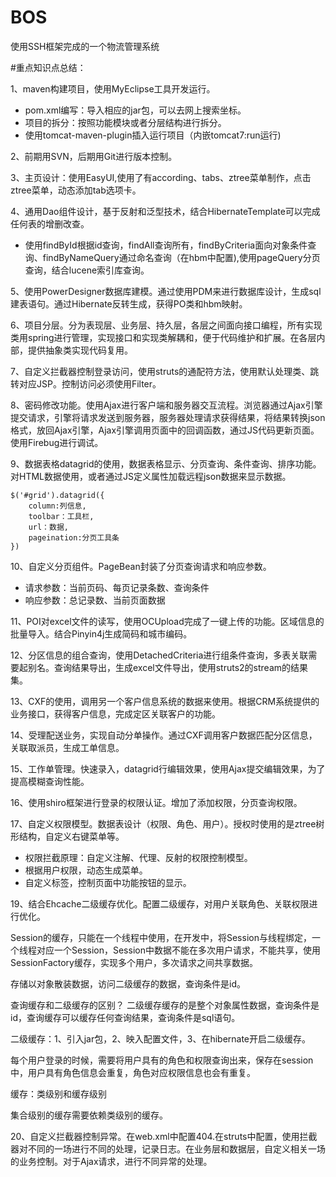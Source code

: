 # BOS
使用SSH框架完成的一个物流管理系统

#重点知识点总结：

1、maven构建项目，使用MyEclipse工具开发运行。

- pom.xml编写：导入相应的jar包，可以去网上搜索坐标。
- 项目的拆分：按照功能模块或者分层结构进行拆分。
- 使用tomcat-maven-plugin插入运行项目（内嵌tomcat7:run运行)

2、前期用SVN，后期用Git进行版本控制。

3、主页设计：使用EasyUI,使用了有according、tabs、ztree菜单制作，点击ztree菜单，动态添加tab选项卡。

4、通用Dao组件设计，基于反射和泛型技术，结合HibernateTemplate可以完成任何表的增删改查。

- 使用findById根据id查询，findAll查询所有，findByCriteria面向对象条件查询、findByNameQuery通过命名查询（在hbm中配置),使用pageQuery分页查询，结合lucene索引库查询。

5、使用PowerDesigner数据库建模。通过使用PDM来进行数据库设计，生成sql建表语句。通过Hibernate反转生成，获得PO类和hbm映射。

6、项目分层。分为表现层、业务层、持久层，各层之间面向接口编程，所有实现类用spring进行管理，实现接口和实现类解耦和，便于代码维护和扩展。在各层内部，提供抽象类实现代码复用。

7、自定义拦截器控制登录访问，使用struts的通配符方法，使用默认处理类、跳转对应JSP。控制访问必须使用Filter。

8、密码修改功能。使用Ajax进行客户端和服务器交互流程。浏览器通过Ajax引擎提交请求，引擎将请求发送到服务器，服务器处理请求获得结果，将结果转换json格式，放回Ajax引擎，Ajax引擎调用页面中的回调函数，通过JS代码更新页面。使用Firebug进行调试。

9、数据表格datagrid的使用，数据表格显示、分页查询、条件查询、排序功能。对HTML数据使用，或者通过JS定义属性加载远程json数据来显示数据。

    $('#grid').datagrid({
    	column:列信息,
    	toolbar：工具栏,
    	url：数据,
    	pageination:分页工具条
    })
    

10、自定义分页组件。PageBean封装了分页查询请求和响应参数。

- 请求参数：当前页码、每页记录条数、查询条件
- 响应参数：总记录数、当前页面数据

11、POI对excel文件的读写，使用OCUpload完成了一键上传的功能。区域信息的批量导入。结合Pinyin4j生成简码和城市编码。

12、分区信息的组合查询，使用DetachedCriteria进行组条件查询，多表关联需要起别名。查询结果导出，生成excel文件导出，使用struts2的stream的结果集。

13、CXF的使用，调用另一个客户信息系统的数据来使用。根据CRM系统提供的业务接口，获得客户信息，完成定区关联客户的功能。


14、受理配送业务，实现自动分单操作。通过CXF调用客户数据匹配分区信息，关联取派员，生成工单信息。

15、工作单管理。快速录入，datagrid行编辑效果，使用Ajax提交编辑效果，为了提高模糊查询性能。

16、使用shiro框架进行登录的权限认证。增加了添加权限，分页查询权限。


17、自定义权限模型。数据表设计（权限、角色、用户）。授权时使用的是ztree树形结构，自定义右键菜单等。

- 权限拦截原理：自定义注解、代理、反射的权限控制模型。
- 根据用户权限，动态生成菜单。
- 自定义标签，控制页面中功能按钮的显示。

19、结合Ehcache二级缓存优化。配置二级缓存，对用户关联角色、关联权限进行优化。

Session的缓存，只能在一个线程中使用，在开发中，将Session与线程绑定，一个线程对应一个Session，Session中数据不能在多次用户请求，不能共享，使用SessionFactory缓存，实现多个用户，多次请求之间共享数据。

存储以对象散装数据，访问二级缓存的数据，查询条件是id。

查询缓存和二级缓存的区别？
二级缓存缓存的是整个对象属性数据，查询条件是id，查询缓存可以缓存任何查询结果，查询条件是sql语句。

二级缓存：1、引入jar包，2、映入配置文件，3、在hibernate开启二级缓存。


每个用户登录的时候，需要将用户具有的角色和权限查询出来，保存在session中，用户具有角色信息会重复，角色对应权限信息也会有重复。

缓存：类级别和缓存级别

集合级别的缓存需要依赖类级别的缓存。


20、自定义拦截器控制异常。在web.xml中配置404.在struts中配置，使用拦截器对不同的一场进行不同的处理，记录日志。在业务层和数据层，自定义相关一场的业务控制。对于Ajax请求，进行不同异常的处理。


